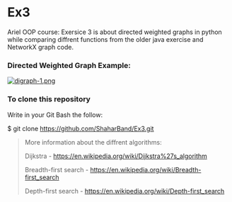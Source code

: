 # Ex3
Ariel OOP course: Exersice 3 is about directed weighted graphs in python while comparing diffrent functions from the older java exercise and NetworkX graph code.


### Directed Weighted Graph Example:

[![digraph-1.png](https://i.postimg.cc/h4ypYsg0/digraph-1.png)](https://postimg.cc/9z9dRGD4)

### To clone this repository

Write in your Git Bash the follow:

$ git clone https://github.com/ShaharBand/Ex3.git

> More information about the diffrent algorithms:
>
> Dijkstra - https://en.wikipedia.org/wiki/Dijkstra%27s_algorithm
>
> Breadth-first search - https://en.wikipedia.org/wiki/Breadth-first_search
>
> Depth-first search - https://en.wikipedia.org/wiki/Depth-first_search
